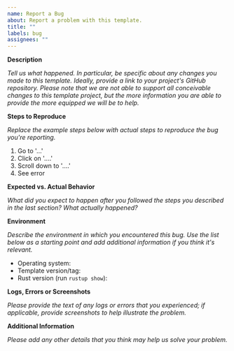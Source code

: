 ```yaml
---
name: Report a Bug
about: Report a problem with this template.
title: ""
labels: bug
assignees: ""
---
```


**Description**

_Tell us what happened. In particular, be specific about any changes you made to this template.
Ideally, provide a link to your project's GitHub repository. Please note that we are not able to
support all conceivable changes to this template project, but the more information you are able to
provide the more equipped we will be to help._

**Steps to Reproduce**

_Replace the example steps below with actual steps to reproduce the bug you're reporting._

1. Go to '...'
2. Click on '....'
3. Scroll down to '....'
4. See error

**Expected vs. Actual Behavior**

_What did you expect to happen after you followed the steps you described in the last section? What
actually happened?_

**Environment**

_Describe the environment in which you encountered this bug. Use the list below as a starting point
and add additional information if you think it's relevant._

- Operating system:
- Template version/tag:
- Rust version (run `rustup show`):

**Logs, Errors or Screenshots**

_Please provide the text of any logs or errors that you experienced; if
applicable, provide screenshots to help illustrate the problem._

**Additional Information**

_Please add any other details that you think may help us solve your problem._
